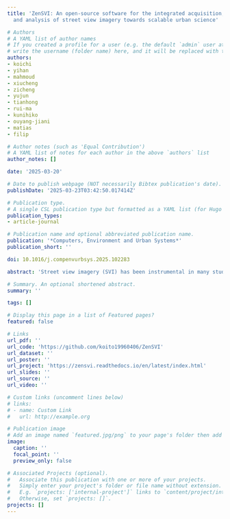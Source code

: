 ```yaml
---
title: 'ZenSVI: An open-source software for the integrated acquisition, processing
  and analysis of street view imagery towards scalable urban science'

# Authors
# A YAML list of author names
# If you created a profile for a user (e.g. the default `admin` user at `content/authors/admin/`), 
# write the username (folder name) here, and it will be replaced with their full name and linked to their profile.
authors:
- koichi
- yihan
- mahmoud
- xiucheng
- zicheng
- yujun
- tianhong
- rui-ma
- kunihiko
- ouyang-jiani
- matias
- filip

# Author notes (such as 'Equal Contribution')
# A YAML list of notes for each author in the above `authors` list
author_notes: []

date: '2025-03-20'

# Date to publish webpage (NOT necessarily Bibtex publication's date).
publishDate: '2025-03-23T03:42:50.017414Z'

# Publication type.
# A single CSL publication type but formatted as a YAML list (for Hugo requirements).
publication_types:
- article-journal

# Publication name and optional abbreviated publication name.
publication: '*Computers, Environment and Urban Systems*'
publication_short: ''

doi: 10.1016/j.compenvurbsys.2025.102283

abstract: 'Street view imagery (SVI) has been instrumental in many studies in the past decade to understand and characterize street features and the built environment. Researchers across a variety of domains, such as transportation, health, architecture, human perception, and infrastructure have employed different methods to analyze SVI. However, these applications and image-processing procedures have not been standardized, and solutions have been implemented in isolation, often making it difficult for others to reproduce existing work and carry out new research. Using SVI for research requires multiple technical steps: accessing APIs for scalable data collection, preprocessing images to standardize formats, implementing computer vision models for feature extraction, and conducting spatial analysis. These technical requirements create barriers for researchers in urban studies, particularly those without extensive programming experience. We developed ZenSVI, a free and open-source Python package that integrates and implements the entire process of SVI analysis, supporting a wide range of use cases. Its end-to-end pipeline includes downloading SVI from multiple platforms (e.g., Mapillary and KartaView) efficiently, analyzing metadata of SVI, applying computer vision models to extract target features, transforming SVI into different projections (e.g., fish-eye and perspective) and different formats (e.g., depth map and point cloud), visualizing analyses with maps and plots, and exporting outputs to other software tools. We demonstrated its use in Singapore through a case study of data quality assessment and clustering analysis in a streamlined manner. Our software improves the transparency, reproducibility, and scalability of research relying on SVI and supports researchers in conducting urban analyses efficiently. Its modular design facilitates extensions of the package for new use cases. This package is openly available at https://github.com/koito19960406/ZenSVI, and it is supported by documentation including tutorials (https://zensvi.readthedocs.io/en/latest/examples/index.html).'

# Summary. An optional shortened abstract.
summary: ''

tags: []

# Display this page in a list of Featured pages?
featured: false

# Links
url_pdf: ''
url_code: 'https://github.com/koito19960406/ZenSVI'
url_dataset: ''
url_poster: ''
url_project: 'https://zensvi.readthedocs.io/en/latest/index.html'
url_slides: ''
url_source: ''
url_video: ''

# Custom links (uncomment lines below)
# links:
# - name: Custom Link
#   url: http://example.org

# Publication image
# Add an image named `featured.jpg/png` to your page's folder then add a caption below.
image:
  caption: ''
  focal_point: ''
  preview_only: false

# Associated Projects (optional).
#   Associate this publication with one or more of your projects.
#   Simply enter your project's folder or file name without extension.
#   E.g. `projects: ['internal-project']` links to `content/project/internal-project/index.md`.
#   Otherwise, set `projects: []`.
projects: []
---
```


